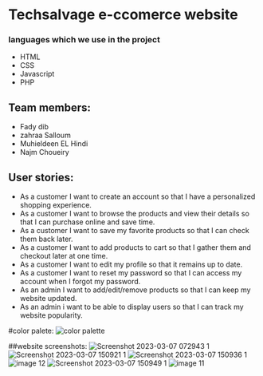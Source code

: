 # Techsalvage e-ccomerce website 

### languages which we use in the project
* HTML
* CSS
* Javascript
* PHP

## Team members:
 - Fady dib
 - zahraa Salloum
 - Muhieldeen EL Hindi
 - Najm Choueiry

## User stories:

- As a customer I want to create an account so that I have a personalized shopping experience.
- As a customer I want to browse the products and view their details so that I can purchase online and save time.
- As a customer I want to save my favorite products so that I can check them back later.
- As a customer I want to add products to cart so that I gather them and checkout later at one time.
- As a customer I want to edit my profile so that it remains up to date.
- As a customer I want to reset my password so that I can access my account when I forgot my password.
- As an admin I want to add/edit/remove products so that I can keep my website updated.
- As an admin i want to be able to display users so that I can track my website popularity.

#color palete:
![color palette](https://user-images.githubusercontent.com/100348882/223450048-9503f34f-81e5-486f-b588-8e07e2f0e109.png)



##website screenshots:
![Screenshot 2023-03-07 072943 1](https://user-images.githubusercontent.com/100348882/223447064-6251c3d6-cc24-4859-9f43-4f6ea5144276.png)
![Screenshot 2023-03-07 150921 1](https://user-images.githubusercontent.com/100348882/223447281-1f65bfd2-72a8-45e7-917f-f69280128dfd.png)
![Screenshot 2023-03-07 150936 1](https://user-images.githubusercontent.com/100348882/223447353-a668a0b1-fda2-4403-9c38-019a6b969382.png)
![image 12](https://user-images.githubusercontent.com/100348882/223449685-eff4fb77-fc38-45b9-bb6e-b3088da0450b.png)
![Screenshot 2023-03-07 150949 1](https://user-images.githubusercontent.com/100348882/223447965-b46cee47-6337-4597-8001-2bd92c35fd75.png)
![image 11](https://user-images.githubusercontent.com/100348882/223445609-a8fb7acb-b0f2-4af3-b2e1-da6ecd49a3a7.png)



